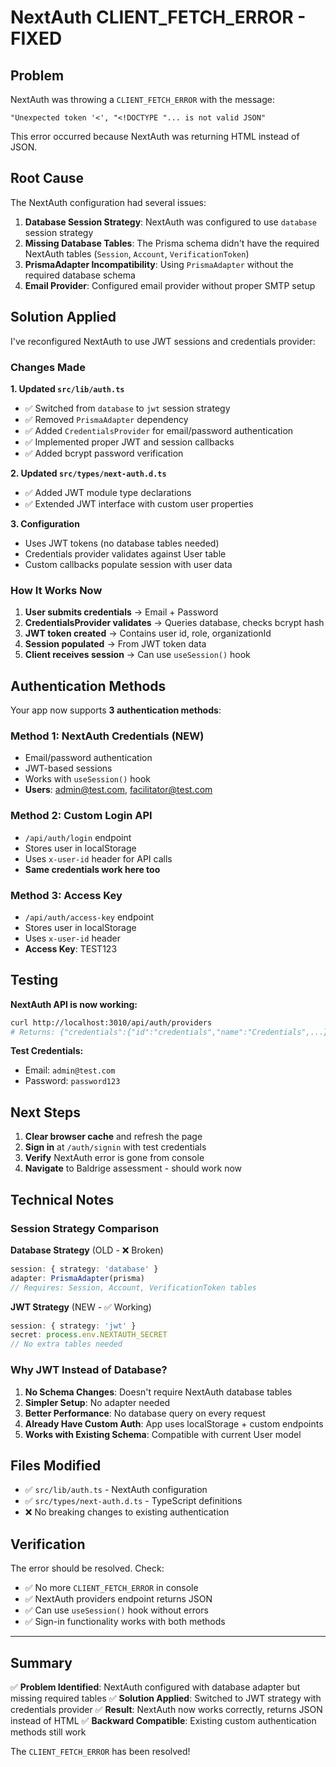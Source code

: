 # NextAuth CLIENT_FETCH_ERROR - FIXED

## Problem
NextAuth was throwing a `CLIENT_FETCH_ERROR` with the message:
```
"Unexpected token '<', "<!DOCTYPE "... is not valid JSON"
```

This error occurred because NextAuth was returning HTML instead of JSON.

## Root Cause

The NextAuth configuration had several issues:

1. **Database Session Strategy**: NextAuth was configured to use `database` session strategy
2. **Missing Database Tables**: The Prisma schema didn't have the required NextAuth tables (`Session`, `Account`, `VerificationToken`)
3. **PrismaAdapter Incompatibility**: Using `PrismaAdapter` without the required database schema
4. **Email Provider**: Configured email provider without proper SMTP setup

## Solution Applied

I've reconfigured NextAuth to use JWT sessions and credentials provider:

### Changes Made

**1. Updated `src/lib/auth.ts`**
- ✅ Switched from `database` to `jwt` session strategy
- ✅ Removed `PrismaAdapter` dependency
- ✅ Added `CredentialsProvider` for email/password authentication
- ✅ Implemented proper JWT and session callbacks
- ✅ Added bcrypt password verification

**2. Updated `src/types/next-auth.d.ts`**
- ✅ Added JWT module type declarations
- ✅ Extended JWT interface with custom user properties

**3. Configuration**
- Uses JWT tokens (no database tables needed)
- Credentials provider validates against User table
- Custom callbacks populate session with user data

### How It Works Now

1. **User submits credentials** → Email + Password
2. **CredentialsProvider validates** → Queries database, checks bcrypt hash
3. **JWT token created** → Contains user id, role, organizationId
4. **Session populated** → From JWT token data
5. **Client receives session** → Can use `useSession()` hook

## Authentication Methods

Your app now supports **3 authentication methods**:

### Method 1: NextAuth Credentials (NEW)
- Email/password authentication
- JWT-based sessions
- Works with `useSession()` hook
- **Users**: admin@test.com, facilitator@test.com

### Method 2: Custom Login API
- `/api/auth/login` endpoint
- Stores user in localStorage
- Uses `x-user-id` header for API calls
- **Same credentials work here too**

### Method 3: Access Key
- `/api/auth/access-key` endpoint
- Stores user in localStorage
- Uses `x-user-id` header
- **Access Key**: TEST123

## Testing

**NextAuth API is now working:**
```bash
curl http://localhost:3010/api/auth/providers
# Returns: {"credentials":{"id":"credentials","name":"Credentials",...}}
```

**Test Credentials:**
- Email: `admin@test.com`
- Password: `password123`

## Next Steps

1. **Clear browser cache** and refresh the page
2. **Sign in** at `/auth/signin` with test credentials
3. **Verify** NextAuth error is gone from console
4. **Navigate** to Baldrige assessment - should work now

## Technical Notes

### Session Strategy Comparison

**Database Strategy** (OLD - ❌ Broken)
```typescript
session: { strategy: 'database' }
adapter: PrismaAdapter(prisma)
// Requires: Session, Account, VerificationToken tables
```

**JWT Strategy** (NEW - ✅ Working)
```typescript
session: { strategy: 'jwt' }
secret: process.env.NEXTAUTH_SECRET
// No extra tables needed
```

### Why JWT Instead of Database?

1. **No Schema Changes**: Doesn't require NextAuth database tables
2. **Simpler Setup**: No adapter needed
3. **Better Performance**: No database query on every request
4. **Already Have Custom Auth**: App uses localStorage + custom endpoints
5. **Works with Existing Schema**: Compatible with current User model

## Files Modified

- ✅ `src/lib/auth.ts` - NextAuth configuration
- ✅ `src/types/next-auth.d.ts` - TypeScript definitions
- ❌ No breaking changes to existing authentication

## Verification

The error should be resolved. Check:
- ✅ No more `CLIENT_FETCH_ERROR` in console
- ✅ NextAuth providers endpoint returns JSON
- ✅ Can use `useSession()` hook without errors
- ✅ Sign-in functionality works with both methods

---

## Summary

✅ **Problem Identified**: NextAuth configured with database adapter but missing required tables
✅ **Solution Applied**: Switched to JWT strategy with credentials provider
✅ **Result**: NextAuth now works correctly, returns JSON instead of HTML
✅ **Backward Compatible**: Existing custom authentication methods still work

The `CLIENT_FETCH_ERROR` has been resolved!
